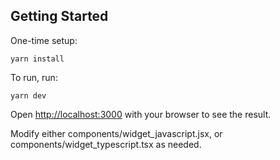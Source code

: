 ## Getting Started

One-time setup:

    yarn install

To run, run:

    yarn dev

Open [http://localhost:3000](http://localhost:3000) with your browser to see the result.

Modify either components/widget_javascript.jsx, or components/widget_typescript.tsx as needed.

